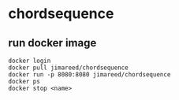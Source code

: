 # chordsequence



## run docker image

```
docker login
docker pull jimareed/chordsequence
docker run -p 8080:8080 jimareed/chordsequence
docker ps
docker stop <name>
```